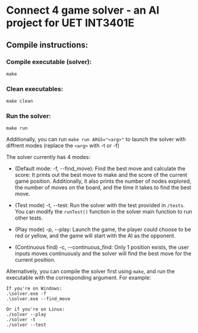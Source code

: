 # Connect 4 game solver - an AI project for UET INT3401E

## Compile instructions:

### Compile executable (solver):

```
make
```

### Clean executables:

```
make clean
```

### Run the solver:

```
make run
```

Additionally, you can run ```make run ARGS="<arg>"``` to launch the solver with diffrent modes (replace the ```<arg>``` with -t or -f)

The solver currently has 4 modes:

- (Default mode: -f, --find_move): Find the best move and calculate the score: It prints out the best move to make and the score of the current game position. Additionally, it also prints the number of nodes explored, the number of moves on the board, and the time it takes to find the best move.

- (Test mode) -t, --test: Run the solver with the test provided in ```/tests```. You can modify the ```runTest()``` function in the solver main function to run other tests.

- (Play mode) -p, --play: Launch the game, the player could choose to be red or yellow, and the game will start with the AI as the opponent.

- (Continuous find) -c, --continuous_find: Only 1 position exists, the user inputs moves continuously and the solver will find the best move for the current position.

Alternatively, you can compile the solver first using ```make```, and run the executable with the corresponding argument. For example:
```
If you're on Windows:
.\solver.exe -f
.\solver.exe --find_move

Or if you're on Linux:
./solver --play
./solver -t
./solver --test
```
